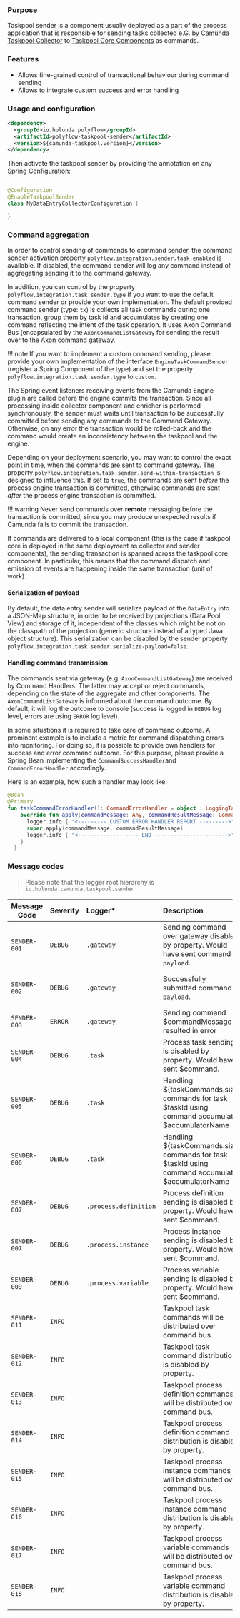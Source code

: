 ### Purpose

Taskpool sender is a component usually deployed as a part of the process application that
is responsible for sending tasks collected e.G. by [Camunda Taskpool Collector](camunda-taskpool-collector.md) to [Taskpool Core Components](core-taskpool.md)
as commands.

### Features

* Allows fine-grained control of transactional behaviour during command sending
* Allows to integrate custom success and error handling

### Usage and configuration

```xml
<dependency>
  <groupId>io.holunda.polyflow</groupId>
  <artifactId>polyflow-taskpool-sender</artifactId>
  <version>${camunda-taskpool.version}</version>
</dependency>
```

Then activate the taskpool sender by providing the annotation on any Spring Configuration:

```java

@Configuration
@EnableTaskpoolSender
class MyDataEntryCollectorConfiguration {

}

```
### Command aggregation

In order to control sending of commands to command sender, the command sender activation property
`polyflow.integration.sender.task.enabled` is available. If disabled, the command sender
will log any command instead of aggregating sending it to the command gateway.

In addition, you can control by the property `polyflow.integration.task.sender.type` if you want to use the default command sender or provide your own
implementation.
The default provided command sender (type: `tx`) is collects all task commands during one transaction, group them by task id
and accumulates by creating one command reflecting the intent of the task operation. It uses Axon Command Bus (encapsulated
by the `AxonCommandListGateway` for sending the result over to the Axon command gateway.

!!! note 
      If you want to implement a custom command sending, please provide your own implementation of the interface `EngineTaskCommandSender`
      (register a Spring Component of the type) and set the property `polyflow.integration.task.sender.type` to `custom`.

The Spring event listeners receiving events from the Camunda Engine plugin are called before the engine commits the transaction.
Since all processing inside collector component and enricher is performed synchronously, the sender must waits until transaction to
be successfully committed before sending any commands to the Command Gateway. Otherwise, on any error
the transaction would be rolled-back and the command would create an inconsistency between the taskpool and the engine.

Depending on your deployment scenario, you may want to control the exact point in time, when the commands are sent to command gateway.
The property `polyflow.integration.task.sender.send-within-transaction` is designed to influence this. If set to `true`, the commands
are sent _before_ the process engine transaction is committed, otherwise commands are sent _after_ the process engine transaction is committed.

!!! warning
      Never send commands over **remote** messaging before the transaction is committed, since you may produce unexpected results if Camunda fails
      to commit the transaction.

If commands are delivered to a local component (this is the case if taskpool core is deployed in the same deployment as collector and sender components),
the sending transaction is spanned across the taskpool core component. In particular, this means that the command dispatch and emission of events
are happening inside the same transaction (unit of work). 

#### Serialization of payload

By default, the data entry sender will serialize payload of the `DataEntry` into a JSON-Map structure, in order to be received by projections (Data Pool View)
and storage of it, independent of the classes which might be not on the classpath of the projection (generic structure instead of a typed Java object structure).
This serialization can be disabled by the sender property `polyflow.integration.task.sender.serialize-payload=false`.


#### Handling command transmission

The commands sent via gateway (e.g. `AxonCommandListGateway`) are received by Command Handlers. The latter may accept or reject commands, depending
on the state of the aggregate and other components. The `AxonCommandListGateway` is informed about the command outcome. By default, it will log the outcome
to console (success is logged in `DEBUG` log level, errors are using `ERROR` log level).

In some situations it is required to take care of command outcome. A prominent example is to include a metric for command dispatching errors into monitoring.
For doing so, it is possible to provide own handlers for success and error command outcome. For this purpose, please provide a Spring Bean implementing
the `CommandSuccessHandler`and `CommandErrorHandler` accordingly.

Here is an example, how such a handler may look like:

```kotlin
@Bean
@Primary
fun taskCommandErrorHandler(): CommandErrorHandler = object : LoggingTaskCommandErrorHandler(logger) {
    override fun apply(commandMessage: Any, commandResultMessage: CommandResultMessage<out Any?>) {
      logger.info { "<--------- CUSTOM ERROR HANDLER REPORT --------->" }
      super.apply(commandMessage, commandResultMessage)
      logger.info { "<------------------- END ----------------------->" }
    }
  }
```

### Message codes

> Please note that the logger root hierarchy is `io.holunda.camunda.taskpool.sender`

| Message Code | Severity | Logger*               | Description                                                                                        | Meaning                                |                
|--------------|----------|:----------------------|:---------------------------------------------------------------------------------------------------|:---------------------------------------|
| `SENDER-001` | `DEBUG`  | `.gateway`            | Sending command over gateway disabled by property. Would have sent command `payload`.              | Sending of any commands is disabled.   |   
| `SENDER-002` | `DEBUG`  | `.gateway`            | Successfully submitted command `payload`.                                                          | Logging the successfully sent command. | 
| `SENDER-003` | `ERROR`  | `.gateway`            | Sending command $commandMessage resulted in error                                                  | Error sending command.                 |  
| `SENDER-004` | `DEBUG`  | `.task`               | Process task sending is disabled by property. Would have sent $command.                            |                                        |                                        |
| `SENDER-005` | `DEBUG`  | `.task`               | Handling ${taskCommands.size} commands for task $taskId using command accumulator $accumulatorName |                                        |  
| `SENDER-006` | `DEBUG`  | `.task`               | Handling ${taskCommands.size} commands for task $taskId using command accumulator $accumulatorName |                                        | 
| `SENDER-007` | `DEBUG`  | `.process.definition` | Process definition sending is disabled by property. Would have sent $command.                      |                                        | 
| `SENDER-007` | `DEBUG`  | `.process.instance`   | Process instance sending is disabled by property. Would have sent $command.                        |                                        | 
| `SENDER-009` | `DEBUG`  | `.process.variable`   | Process variable sending is disabled by property. Would have sent $command.                        |                                        | 
| `SENDER-011` | `INFO`   |                       | Taskpool task commands will be distributed over command bus.                                       |                                        |
| `SENDER-012` | `INFO`   |                       | Taskpool task command distribution is disabled by property.                                        |                                        |
| `SENDER-013` | `INFO`   |                       | Taskpool process definition commands will be distributed over command bus.                         |                                        |
| `SENDER-014` | `INFO`   |                       | Taskpool process definition command distribution is disabled by property.                          |                                        |
| `SENDER-015` | `INFO`   |                       | Taskpool process instance commands will be distributed over command bus.                           |                                        |
| `SENDER-016` | `INFO`   |                       | Taskpool process instance command distribution is disabled by property.                            |                                        |
| `SENDER-017` | `INFO`   |                       | Taskpool process variable commands will be distributed over command bus.                           |                                        |
| `SENDER-018` | `INFO`   |                       | Taskpool process variable command distribution is disabled by property.                            |                                        |


